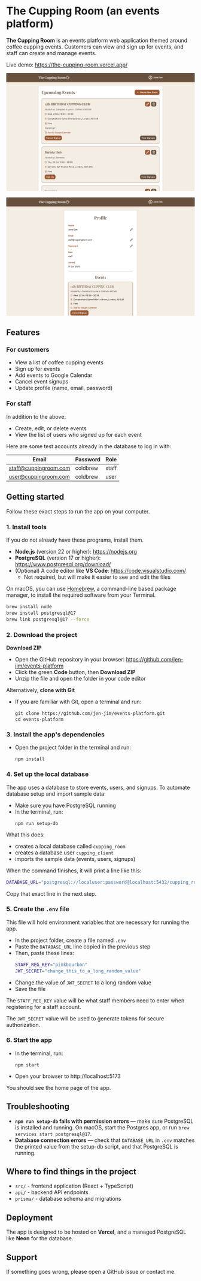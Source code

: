 # The Cupping Room (an events platform)

**The Cupping Room** is an events platform web application themed around coffee cupping events.
Customers can view and sign up for events, and staff can create and manage events.

Live demo: https://the-cupping-room.vercel.app/

![Homepage screenshot](docs/screenshots/home.png)

![Profile page screenshot](docs/screenshots/profile.png)

## Features

### For customers

-   View a list of coffee cupping events
-   Sign up for events
-   Add events to Google Calendar
-   Cancel event signups
-   Update profile (name, email, password)

### For staff

In addition to the above:

-   Create, edit, or delete events
-   View the list of users who signed up for each event

Here are some test accounts already in the database to log in with:

| Email                 | Password | Role  |
| --------------------- | -------- | ----- |
| staff@cuppingroom.com | coldbrew | staff |
| user@cuppingroom.com  | coldbrew | user  |

## Getting started

Follow these exact steps to run the app on your computer.

### 1. Install tools

If you do not already have these programs, install them.

-   **Node.js** (version 22 or higher): https://nodejs.org
-   **PostgreSQL** (version 17 or higher): https://www.postgresql.org/download/
-   (Optional) A code editor like **VS Code**: https://code.visualstudio.com/
    -   Not required, but will make it easier to see and edit the files

On macOS, you can use [Homebrew](https://brew.sh/), a command-line based package manager, to install the required software from your Terminal.

```bash
brew install node
brew install postgresql@17
brew link postgresql@17 --force
```

### 2. Download the project

**Download ZIP**

-   Open the GitHub repository in your browser: https://github.com/jen-jim/events-platform
-   Click the green **Code** button, then **Download ZIP**
-   Unzip the file and open the folder in your code editor

Alternatively, **clone with Git**

-   If you are familiar with Git, open a terminal and run:
    ```
    git clone https://github.com/jen-jim/events-platform.git
    cd events-platform
    ```

### 3. Install the app's dependencies

-   Open the project folder in the terminal and run:
    ```
    npm install
    ```

### 4. Set up the local database

The app uses a database to store events, users, and signups.
To automate database setup and import sample data:

-   Make sure you have PostgreSQL running
-   In the terminal, run:
    ```
    npm run setup-db
    ```

What this does:

-   creates a local database called `cupping_room`
-   creates a database user `cupping_client`
-   imports the sample data (events, users, signups)

When the command finishes, it will print a line like this:

```bash
DATABASE_URL="postgresql://localuser:password@localhost:5432/cupping_room?schema=public"
```

Copy that exact line in the next step.

### 5. Create the `.env` file

This file will hold environment variables that are necessary for running the app.

-   In the project folder, create a file named `.env`
-   Paste the `DATABASE_URL` line copied in the previous step
-   Then, paste these lines:
    ```bash
    STAFF_REG_KEY="pinkbourbon"
    JWT_SECRET="change_this_to_a_long_random_value"
    ```
-   Change the value of `JWT_SECRET` to a long random value
-   Save the file

The `STAFF_REG_KEY` value will be what staff members need to enter when registering for a staff account.

The `JWT_SECRET` value will be used to generate tokens for secure authorization.

### 6. Start the app

-   In the terminal, run:
    ```
    npm start
    ```
-   Open your browser to http://localhost:5173

You should see the home page of the app.

## Troubleshooting

-   **`npm run setup-db` fails with permission errors** — make sure PostgreSQL is installed and running. On macOS, start the Postgres app, or run `brew services start postgresql@17`.
-   **Database connection errors** — check that `DATABASE_URL` in `.env` matches the printed value from the setup-db script, and that PostgreSQL is running.

## Where to find things in the project

-   `src/` - frontend application (React + TypeScript)
-   `api/` - backend API endpoints
-   `prisma/` - database schema and migrations

## Deployment

The app is designed to be hosted on **Vercel**, and a managed PostgreSQL like **Neon** for the database.

## Support

If something goes wrong, please open a GitHub issue or contact me.
